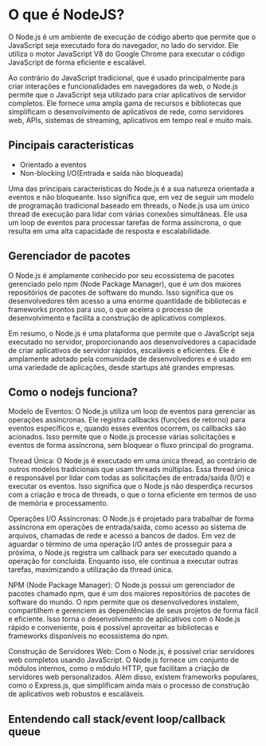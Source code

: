 # O que é NodeJS?
O Node.js é um ambiente de execução de código aberto que permite que o JavaScript seja executado fora do navegador, no lado do servidor. Ele utiliza o motor JavaScript V8 do Google Chrome para executar o código JavaScript de forma eficiente e escalável.

Ao contrário do JavaScript tradicional, que é usado principalmente para criar interações e funcionalidades em navegadores da web, o Node.js permite que o JavaScript seja utilizado para criar aplicativos de servidor completos. Ele fornece uma ampla gama de recursos e bibliotecas que simplificam o desenvolvimento de aplicativos de rede, como servidores web, APIs, sistemas de streaming, aplicativos em tempo real e muito mais.

## Pincipais caracteristicas

- Orientado a eventos
- Non-blocking I/O(Entrada e saída não bloqueada)

Uma das principais características do Node.js é a sua natureza orientada a eventos e não bloqueante. Isso significa que, em vez de seguir um modelo de programação tradicional baseado em threads, o Node.js usa um único thread de execução para lidar com várias conexões simultâneas. Ele usa um loop de eventos para processar tarefas de forma assíncrona, o que resulta em uma alta capacidade de resposta e escalabilidade.

## Gerenciador de pacotes

O Node.js é amplamente conhecido por seu ecossistema de pacotes gerenciado pelo npm (Node Package Manager), que é um dos maiores repositórios de pacotes de software do mundo. Isso significa que os desenvolvedores têm acesso a uma enorme quantidade de bibliotecas e frameworks prontos para uso, o que acelera o processo de desenvolvimento e facilita a construção de aplicativos complexos.

Em resumo, o Node.js é uma plataforma que permite que o JavaScript seja executado no servidor, proporcionando aos desenvolvedores a capacidade de criar aplicativos de servidor rápidos, escaláveis e eficientes. Ele é amplamente adotado pela comunidade de desenvolvedores e é usado em uma variedade de aplicações, desde startups até grandes empresas.

## Como o nodejs funciona?
Modelo de Eventos: O Node.js utiliza um loop de eventos para gerenciar as operações assíncronas. Ele registra callbacks (funções de retorno) para eventos específicos e, quando esses eventos ocorrem, os callbacks são acionados. Isso permite que o Node.js processe várias solicitações e eventos de forma assíncrona, sem bloquear o fluxo principal do programa.

Thread Única: O Node.js é executado em uma única thread, ao contrário de outros modelos tradicionais que usam threads múltiplas. Essa thread única é responsável por lidar com todas as solicitações de entrada/saída (I/O) e executar os eventos. Isso significa que o Node.js não desperdiça recursos com a criação e troca de threads, o que o torna eficiente em termos de uso de memória e processamento.

Operações I/O Assíncronas: O Node.js é projetado para trabalhar de forma assíncrona em operações de entrada/saída, como acesso ao sistema de arquivos, chamadas de rede e acesso a bancos de dados. Em vez de aguardar o término de uma operação I/O antes de prosseguir para a próxima, o Node.js registra um callback para ser executado quando a operação for concluída. Enquanto isso, ele continua a executar outras tarefas, maximizando a utilização da thread única.

NPM (Node Package Manager): O Node.js possui um gerenciador de pacotes chamado npm, que é um dos maiores repositórios de pacotes de software do mundo. O npm permite que os desenvolvedores instalem, compartilhem e gerenciem as dependências de seus projetos de forma fácil e eficiente. Isso torna o desenvolvimento de aplicativos com o Node.js rápido e conveniente, pois é possível aproveitar as bibliotecas e frameworks disponíveis no ecossistema do npm.

Construção de Servidores Web: Com o Node.js, é possível criar servidores web completos usando JavaScript. O Node.js fornece um conjunto de módulos internos, como o módulo HTTP, que facilitam a criação de servidores web personalizados. Além disso, existem frameworks populares, como o Express.js, que simplificam ainda mais o processo de construção de aplicativos web robustos e escaláveis.

## Entendendo  call stack/event loop/callback queue 
